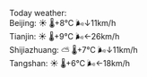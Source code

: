Today weather:  
Beijing: ☀️ 🌡️+8°C 🌬️↓11km/h  
Tianjin: ☀️ 🌡️+9°C 🌬️←26km/h  
Shijiazhuang: ⛅️  🌡️+7°C 🌬️↓11km/h  
Tangshan: ☀️ 🌡️+6°C 🌬️←18km/h  
